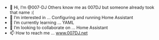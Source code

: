 - 👋 Hi, I’m @007-DJ
Others know me as 007DJ but someone already took that name :(
- 👀 I’m interested in ... Configuring and running Home Assistant
- 🌱 I’m currently learning ... YAML
- 💞️ I’m looking to collaborate on ... Home Assistant 
- 📫 How to reach me ...
www.007DJ.net
<!---
007-DJ/007-DJ is a ✨ special ✨ repository because its `README.md` (this file) appears on your GitHub profile.
You can click the Preview link to take a look at your changes.
--->
